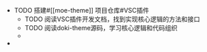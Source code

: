 - TODO 搭建#[[moe-theme]] 项目仓库#VSC插件
	- TODO 阅读VSC插件开发文档，找到实现核心逻辑的方法和接口
	- TODO 阅读doki-theme源码，学习核心逻辑和代码组织
	-
-